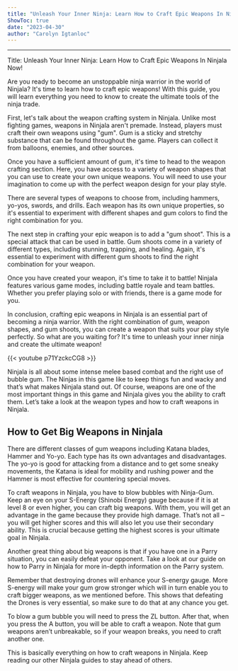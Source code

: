 ```yaml
---
title: "Unleash Your Inner Ninja: Learn How to Craft Epic Weapons In Ninjala Now!"
ShowToc: true 
date: "2023-04-30"
author: "Carolyn Igtanloc"
---
```

*****
Title: Unleash Your Inner Ninja: Learn How to Craft Epic Weapons In Ninjala Now!

Are you ready to become an unstoppable ninja warrior in the world of Ninjala? It's time to learn how to craft epic weapons! With this guide, you will learn everything you need to know to create the ultimate tools of the ninja trade.

First, let's talk about the weapon crafting system in Ninjala. Unlike most fighting games, weapons in Ninjala aren't premade. Instead, players must craft their own weapons using "gum". Gum is a sticky and stretchy substance that can be found throughout the game. Players can collect it from balloons, enemies, and other sources.

Once you have a sufficient amount of gum, it's time to head to the weapon crafting section. Here, you have access to a variety of weapon shapes that you can use to create your own unique weapons. You will need to use your imagination to come up with the perfect weapon design for your play style.

There are several types of weapons to choose from, including hammers, yo-yos, swords, and drills. Each weapon has its own unique properties, so it's essential to experiment with different shapes and gum colors to find the right combination for you.

The next step in crafting your epic weapon is to add a "gum shoot". This is a special attack that can be used in battle. Gum shoots come in a variety of different types, including stunning, trapping, and healing. Again, it's essential to experiment with different gum shoots to find the right combination for your weapon.

Once you have created your weapon, it's time to take it to battle! Ninjala features various game modes, including battle royale and team battles. Whether you prefer playing solo or with friends, there is a game mode for you.

In conclusion, crafting epic weapons in Ninjala is an essential part of becoming a ninja warrior. With the right combination of gum, weapon shapes, and gum shoots, you can create a weapon that suits your play style perfectly. So what are you waiting for? It's time to unleash your inner ninja and create the ultimate weapon!

{{< youtube p71YzckcCG8 >}} 



Ninjala is all about some intense melee based combat and the right use of bubble gum. The Ninjas in this game like to keep things fun and wacky and that’s what makes Ninjala stand out. Of course, weapons are one of the most important things in this game and Ninjala gives you the ability to craft them. Let’s take a look at the weapon types and how to craft weapons in Ninjala.
 
## How to Get Big Weapons in Ninjala
 
There are different classes of gum weapons including Katana blades, Hammer and Yo-yo. Each type has its own advantages and disadvantages. The yo-yo is good for attacking from a distance and to get some sneaky movements, the Katana is ideal for mobility and rushing power and the Hammer is most effective for countering special moves.
 
To craft weapons in Ninjala, you have to blow bubbles with Ninja-Gum. Keep an eye on your S-Energy (Shinobi Energy) gauge because if it is at level 8 or even higher, you can craft big weapons. With them, you will get an advantage in the game because they provide high damage. That’s not all – you will get higher scores and this will also let you use their secondary ability. This is crucial because getting the highest scores is your ultimate goal in Ninjala.
 
Another great thing about big weapons is that if you have one in a Parry situation, you can easily defeat your opponent. Take a look at our guide on how to Parry in Ninjala for more in-depth information on the Parry system.
 
Remember that destroying drones will enhance your S-energy gauge. More S-energy will make your gum grow stronger which will in turn enable you to craft bigger weapons, as we mentioned before. This shows that defeating the Drones is very essential, so make sure to do that at any chance you get.
 
To blow a gum bubble you will need to press the ZL button. After that, when you press the A button, you will be able to craft a weapon. Note that gum weapons aren’t unbreakable, so if your weapon breaks, you need to craft another one.
 
This is basically everything on how to craft weapons in Ninjala. Keep reading our other Ninjala guides to stay ahead of others.




